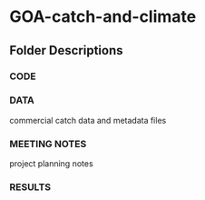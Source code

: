 # GOA-catch-and-climate

## Folder Descriptions

### CODE 

### DATA 
commercial catch data and metadata files

### MEETING NOTES 
project planning notes

### RESULTS 
